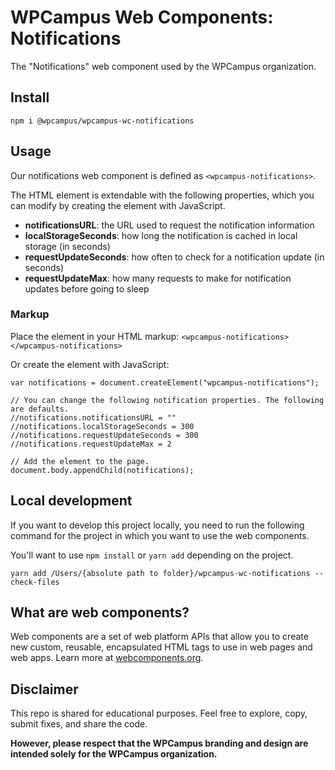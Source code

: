 # WPCampus Web Components: Notifications

The "Notifications" web component used by the WPCampus organization.

## Install

`npm i @wpcampus/wpcampus-wc-notifications`

## Usage

Our notifications web component is defined as `<wpcampus-notifications>`.

The HTML element is extendable with the following properties, which you can modify by creating the element with JavaScript.

- **notificationsURL**: the URL used to request the notification information
- **localStorageSeconds**: how long the notification is cached in local storage (in seconds)
- **requestUpdateSeconds**: how often to check for a notification update (in seconds)
- **requestUpdateMax**: how many requests to make for notification updates before going to sleep

### Markup

Place the element in your HTML markup: `<wpcampus-notifications></wpcampus-notifications>`

Or create the element with JavaScript:

```
var notifications = document.createElement("wpcampus-notifications");

// You can change the following notification properties. The following are defaults.
//notifications.notificationsURL = ""
//notifications.localStorageSeconds = 300
//notifications.requestUpdateSeconds = 300
//notifications.requestUpdateMax = 2

// Add the element to the page.
document.body.appendChild(notifications);
```

## Local development

If you want to develop this project locally, you need to run the following command for the project in which you want to use the web components.

You'll want to use `npm install` or `yarn add` depending on the project.

`yarn add /Users/{absolute path to folder}/wpcampus-wc-notifications --check-files`

## What are web components?

Web components are a set of web platform APIs that allow you to create new custom, reusable, encapsulated HTML tags to use in web pages and web apps. Learn more at [webcomponents.org](https://www.webcomponents.org/introduction).

## Disclaimer

This repo is shared for educational purposes. Feel free to explore, copy, submit fixes, and share the code.

**However, please respect that the WPCampus branding and design are intended solely for the WPCampus organization.**
